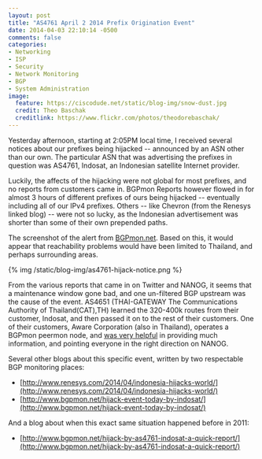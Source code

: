 ```yaml
---
layout: post
title: "AS4761 April 2 2014 Prefix Origination Event"
date: 2014-04-03 22:10:14 -0500
comments: false
categories: 
- Networking
- ISP
- Security
- Network Monitoring
- BGP
- System Administration
image:
  feature: https://ciscodude.net/static/blog-img/snow-dust.jpg
  credit: Theo Baschak
  creditlink: https://www.flickr.com/photos/theodorebaschak/
---
```

Yesterday afternoon, starting at 2:05PM local time, I received several notices about our prefixes being hijacked -- announced by an ASN other than our own. The particular ASN that was advertising the prefixes in question was AS4761, Indosat, an Indonesian satellite Internet provider.

Luckily, the affects of the hijacking were not global for most prefixes, and no reports from customers came in. BGPmon Reports however flowed in for almost 3 hours of different prefixes of ours being hijacked -- eventually including all of our IPv4 prefixes. Others -- like Chevron (from the Renesys linked blog) -- were not so lucky, as the Indonesian advertisement was shorter than some of their own prepended paths.

The screenshot of the alert from [BGPmon.net](http://www.bgpmon.net/). Based on this, it would appear that reachability problems would have been limited to Thailand, and perhaps surrounding areas.

{% img /static/blog-img/as4761-hijack-notice.png %}

From the various reports that came in on Twitter and NANOG, it seems that a maintenance window gone bad, and one un-filtered BGP upstream was the cause of the event. AS4651 (THAI-GATEWAY The Communications Authority of Thailand(CAT),TH) learned the 320-400k routes from their customer, Indosat, and then passed it on to the rest of their customers. One of their customers, Aware Corporation (also in Thailand), operates a BGPmon peermon node, and [was very helpful](http://mailman.nanog.org/pipermail/nanog/2014-April/065947.html) in providing much information, and pointing everyone in the right direction on NANOG.

Several other blogs about this specific event, written by two respectable BGP monitoring places:

*	[http://www.renesys.com/2014/04/indonesia-hijacks-world/](http://www.renesys.com/2014/04/indonesia-hijacks-world/)
*	[http://www.bgpmon.net/hijack-event-today-by-indosat/](http://www.bgpmon.net/hijack-event-today-by-indosat/)

And a blog about when this exact same situation happened before in 2011:

*	[http://www.bgpmon.net/hijack-by-as4761-indosat-a-quick-report/](http://www.bgpmon.net/hijack-by-as4761-indosat-a-quick-report/)

